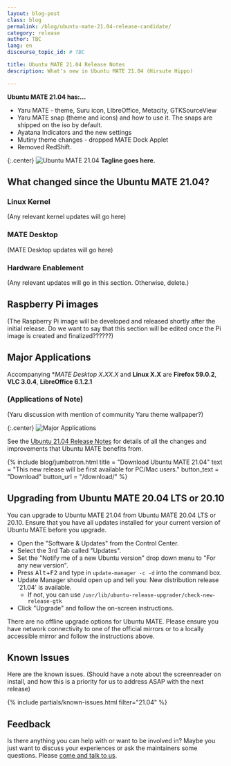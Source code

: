 ```yaml
---
layout: blog-post
class: blog
permalink: /blog/ubuntu-mate-21.04-release-candidate/
category: release                               
author: TBC
lang: en
discourse_topic_id: # TBC

title: Ubuntu MATE 21.04 Release Notes
description: What's new in Ubuntu MATE 21.04 (Hirsute Hippo)

---
```


**Ubuntu MATE 21.04 has:...**
* Yaru MATE - theme, Suru icon, LIbreOffice, Metacity, GTKSourceView
* Yaru MATE snap (theme and icons) and how to use it. The snaps are shipped on the iso by default.
* Ayatana Indicators and the new settings
* Mutiny theme changes - dropped MATE Dock Applet    
* Removed RedShift.

{:.center}
![Ubuntu MATE 21.04](/images/blog/hirsute/hirsute-hippo-desktop.png)
**Tagline goes here.**




## What changed since the Ubuntu MATE 21.04?


### Linux Kernel

(Any relevant kernel updates will go here)


### MATE Desktop

(MATE Desktop updates will go here)


### Hardware Enablement

(Any relevant updates will go in this section. Otherwise, delete.)


## Raspberry Pi images

(The Raspberry Pi image will be developed and released shortly after the initial release. Do we want to say that this section will be edited once the Pi image is created and finalized??????)


## Major Applications

Accompanying **MATE Desktop X.XX.X* and **Linux X.X** are **Firefox
59.0.2**, **VLC 3.0.4**, **LibreOffice 6.1.2.1**


### (Applications of Note)

(Yaru discussion with mention of community Yaru theme wallpaper?)


{:.center}
![Major Applications](/images/blog/hirsute/versions.png)

See the [Ubuntu 21.04 Release Notes](https://wiki.ubuntu.com/HirsuteHippo/ReleaseNotes)
for details of all the changes and improvements that Ubuntu MATE benefits from.

{% include blog/jumbotron.html
    title = "Download Ubuntu MATE 21.04"
    text = "This new release will be first available for PC/Mac users."
    button_text = "Download"
    button_url = "/download/"
%}


## Upgrading from Ubuntu MATE 20.04 LTS or 20.10

You can upgrade to Ubuntu MATE 21.04 from Ubuntu MATE 20.04 LTS or 20.10. Ensure that you
have all updates installed for your current version of Ubuntu MATE before you
upgrade.

  * Open the "Software & Updates" from the Control Center.
  * Select the 3rd Tab called "Updates".
  * Set the "Notify me of a new Ubuntu version" drop down menu to "For any new version".
  * Press <kbd>Alt</kbd>+<kbd>F2</kbd> and type in `update-manager -c -d` into the command box.
  * Update Manager should open up and tell you: New distribution release '21.04' is available.
    * If not, you can use `/usr/lib/ubuntu-release-upgrader/check-new-release-gtk`
  * Click "Upgrade" and follow the on-screen instructions.

There are no offline upgrade options for Ubuntu MATE. Please ensure you have
network connectivity to one of the official mirrors or to a locally accessible
mirror and follow the instructions above.


## Known Issues

Here are the known issues. (Should have a note about the screenreader on install, and how this is a priority for us to address ASAP with the next release)



{% include partials/known-issues.html filter="21.04" %}


## Feedback

Is there anything you can help with or want to be involved in? Maybe you just
want to discuss your experiences or ask the maintainers some questions. Please
[come and talk to us](https://ubuntu-mate.community/).
